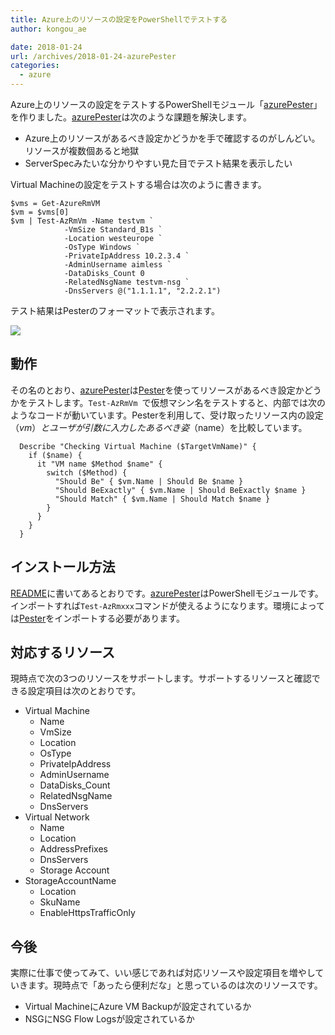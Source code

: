 ```yaml
---
title: Azure上のリソースの設定をPowerShellでテストする
author: kongou_ae

date: 2018-01-24
url: /archives/2018-01-24-azurePester
categories:
  - azure
---
```


Azure上のリソースの設定をテストするPowerShellモジュール「[azurePester](https://github.com/kongou-ae/azurePester)」を作りました。[azurePester](https://github.com/kongou-ae/azurePester)は次のような課題を解決します。

- Azure上のリソースがあるべき設定かどうかを手で確認するのがしんどい。リソースが複数個あると地獄
- ServerSpecみたいな分かりやすい見た目でテスト結果を表示したい

Virtual Machineの設定をテストする場合は次のように書きます。

```
$vms = Get-AzureRmVM
$vm = $vms[0]
$vm | Test-AzRmVm -Name testvm `
            -VmSize Standard_B1s `
            -Location westeurope `
            -OsType Windows `
            -PrivateIpAddress 10.2.3.4 `
            -AdminUsername aimless `
            -DataDisks_Count 0
            -RelatedNsgName testvm-nsg `
            -DnsServers @("1.1.1.1", "2.2.2.1")
```

テスト結果はPesterのフォーマットで表示されます。

![](https://github.com/kongou-ae/azurePester/raw/master/result.PNG)

## 動作

その名のとおり、[azurePester](https://github.com/kongou-ae/azurePester)は[Pester](https://github.com/pester/Pester)を使ってリソースがあるべき設定かどうかをテストします。`Test-AzRmVm `で仮想マシン名をテストすると、内部では次のようなコードが動いています。Pesterを利用して、受け取ったリソース内の設定（$vm）とユーザが引数に入力したあるべき姿（$name）を比較しています。

```
  Describe "Checking Virtual Machine ($TargetVmName)" {
    if ($name) {
      it "VM name $Method $name" {
        switch ($Method) {
          "Should Be" { $vm.Name | Should Be $name }
          "Should BeExactly" { $vm.Name | Should BeExactly $name }
          "Should Match" { $vm.Name | Should Match $name } 
        }
      }
    }
  }
```

## インストール方法

[README](https://github.com/kongou-ae/azurePester/blob/master/README.md)に書いてあるとおりです。[azurePester](https://github.com/kongou-ae/azurePester)はPowerShellモジュールです。インポートすれば`Test-AzRmxxx`コマンドが使えるようになります。環境によっては[Pester](https://github.com/pester/Pester)をインポートする必要があります。

## 対応するリソース

現時点で次の3つのリソースをサポートします。サポートするリソースと確認できる設定項目は次のとおりです。

- Virtual Machine
    - Name
    - VmSize
    - Location
    - OsType
    - PrivateIpAddress
    - AdminUsername
    - DataDisks_Count
    - RelatedNsgName
    - DnsServers
- Virtual Network
    - Name
    - Location
    - AddressPrefixes
    - DnsServers
    - Storage Account
- StorageAccountName
    - Location
    - SkuName
    - EnableHttpsTrafficOnly

## 今後

実際に仕事で使ってみて、いい感じであれば対応リソースや設定項目を増やしていきます。現時点で「あったら便利だな」と思っているのは次のリソースです。

- Virtual MachineにAzure VM Backupが設定されているか
- NSGにNSG Flow Logsが設定されているか

